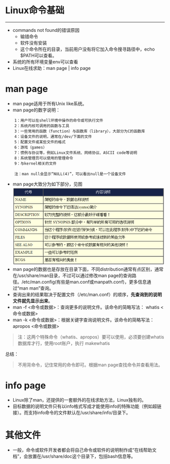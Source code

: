 ﻿# Linux命令基础
---

 - commands not found的错误原因
     - 输错命令
     - 软件没有安装
     - 这个命令所在的目录，当前用户没有将它加入命令搜寻路径中，echo $PATH可以查看。
 - 系统的所有环境变量env可以查看
 - Linux在线求助：man page | info page  

man page
========
 - man page适用于所有Unix like系统。
 - man page的数字说明：
```
    1：用户可以在shell环境中操作的命令或可执行文件
    2：系统内核可调用的函数与工具
    3：一些常用的函数（function）与函数库（library），大部分为C的函数库
    4：设备文件的说明，通常在/dev/下面的文件
    5：配置文件或某些文件的格式
    6：游戏（games）
    7：惯例与协议等，例如Linux文件系统、网络协议、ASCII code等说明
    8：系统管理员可以使用的管理命令
    9：与kernel相关的文件
    
    注：man null会显示“NULL(4)”，可以看出null是一个设备文件
```
 - man page大致分为如下部分，见图  
 ![man page](images/man1.PNG "man page 说明")  
 - man page的数据也是存放在目录下面，不同distribution通常有点区别，通常在/usr/share/man目录，不过可以通过修改man page的查询路径。/etc/man.config(有些是man.conf或manpath.conf)，更多信息通过“man man”查询。
 - 查询出来的结果取决于配置文件（/etc/man.conf）的顺序，**先查询到的说明文件就先显示出来**。
 - man -f <命令或数据>：查询更多的说明文件。该命令的简略写法： whatis <命令或数据> 
 - man -k <命令或数据>：根据关键字查询说明文件。该命令的简略写法：apropos <命令或数据> 

> 注：这两个特殊命令（whatis、apropos）要可以使用，必须要创建whatis数据库才行，使用root账户，执行 makewhatis

总结：

> 不用背命令，记住常用的命令即可。根据man page查找命令并查看用法。

info page
==

 - Linux除了man，还提供的一套额外的在线求助方法，Linux独有的。
 - 目标数据的说明文件只有以info格式写成才能使用info的特殊功能（例如超链接）。而支持info命令的文件默认在/usr/share/info/目录下。

其他文件
==

 - 一般，命令或软件开发者都会将自己命令或软件的说明制作成“在线帮助文档”，会放置在/usr/share/doc这个目录下，包括bash信息等。